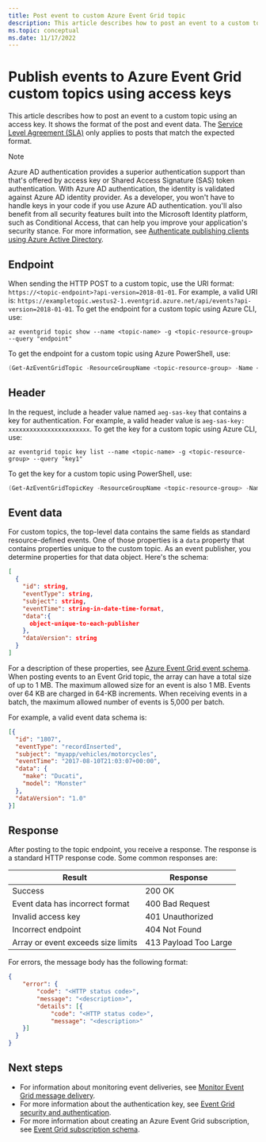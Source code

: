 ```yaml
---
title: Post event to custom Azure Event Grid topic
description: This article describes how to post an event to a custom topic. It shows the format of the post and event data.
ms.topic: conceptual
ms.date: 11/17/2022 
---
```


# Publish events to Azure Event Grid custom topics using access keys

This article describes how to post an event to a custom topic using an access key. It shows the format of the post and event data. The [Service Level Agreement (SLA)](https://azure.microsoft.com/support/legal/sla/event-grid/v1_0/) only applies to posts that match the expected format.


> [!NOTE]
> Azure AD authentication provides a superior authentication support than that's offered by access key or Shared Access Signature (SAS) token authentication. With Azure AD authentication, the identity is validated against Azure AD identity provider. As a developer, you won't have to handle keys in your code if you use Azure AD authentication. you'll also benefit from all security features built into the Microsoft Identity platform, such as Conditional Access, that can help you improve your application's security stance. For more information, see [Authenticate publishing clients using Azure Active Directory](authenticate-with-active-directory.md).

## Endpoint

When sending the HTTP POST to a custom topic, use the URI format: `https://<topic-endpoint>?api-version=2018-01-01`. For example, a valid URI is: `https://exampletopic.westus2-1.eventgrid.azure.net/api/events?api-version=2018-01-01`. To get the endpoint for a custom topic using Azure CLI, use:

```azurecli-interactive
az eventgrid topic show --name <topic-name> -g <topic-resource-group> --query "endpoint"
```

To get the endpoint for a custom topic using Azure PowerShell, use:

```powershell
(Get-AzEventGridTopic -ResourceGroupName <topic-resource-group> -Name <topic-name>).Endpoint
```

## Header

In the request, include a header value named `aeg-sas-key` that contains a key for authentication. For example, a valid header value is `aeg-sas-key: xxxxxxxxxxxxxxxxxxxxxxx`. To get the key for a custom topic using Azure CLI, use:

```azurecli
az eventgrid topic key list --name <topic-name> -g <topic-resource-group> --query "key1"
```

To get the key for a custom topic using PowerShell, use:

```powershell
(Get-AzEventGridTopicKey -ResourceGroupName <topic-resource-group> -Name <topic-name>).Key1
```

## Event data

For custom topics, the top-level data contains the same fields as standard resource-defined events. One of those properties is a `data` property that contains properties unique to the custom topic. As an event publisher, you determine properties for that data object. Here's the schema:

```json
[
  {
    "id": string,    
    "eventType": string,
    "subject": string,
    "eventTime": string-in-date-time-format,
    "data":{
      object-unique-to-each-publisher
    },
    "dataVersion": string
  }
]
```

For a description of these properties, see [Azure Event Grid event schema](event-schema.md). When posting events to an Event Grid topic, the array can have a total size of up to 1 MB. The maximum allowed size for an event is also 1 MB. Events over 64 KB are charged in 64-KB increments. When receiving events in a batch, the maximum allowed number of events is 5,000 per batch.

For example, a valid event data schema is:

```json
[{
  "id": "1807",
  "eventType": "recordInserted",
  "subject": "myapp/vehicles/motorcycles",
  "eventTime": "2017-08-10T21:03:07+00:00",
  "data": {
    "make": "Ducati",
    "model": "Monster"
  },
  "dataVersion": "1.0"
}]
```

## Response

After posting to the topic endpoint, you receive a response. The response is a standard HTTP response code. Some common responses are:

|Result  |Response  |
|---------|---------|
|Success  | 200 OK  |
|Event data has incorrect format | 400 Bad Request |
|Invalid access key | 401 Unauthorized |
|Incorrect endpoint | 404 Not Found |
|Array or event exceeds size limits | 413 Payload Too Large |

For errors, the message body has the following format:

```json
{
    "error": {
        "code": "<HTTP status code>",
        "message": "<description>",
        "details": [{
            "code": "<HTTP status code>",
            "message": "<description>"
    }]
  }
}
```

## Next steps

* For information about monitoring event deliveries, see [Monitor Event Grid message delivery](monitor-event-delivery.md).
* For more information about the authentication key, see [Event Grid security and authentication](security-authentication.md).
* For more information about creating an Azure Event Grid subscription, see [Event Grid subscription schema](subscription-creation-schema.md).
